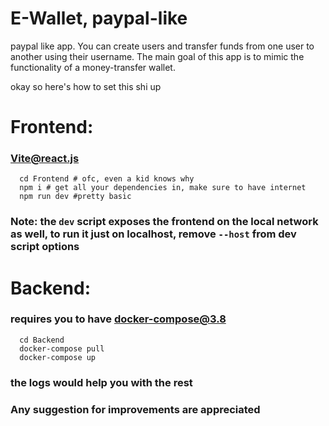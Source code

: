 # E-Wallet, paypal-like
paypal like app.
You can create users and transfer funds from one user to another using their username. The main goal of this app is to mimic the functionality of a money-transfer wallet.


 okay so here's how to set this shi up
# Frontend:
### Vite@react.js
```
  cd Frontend # ofc, even a kid knows why
  npm i # get all your dependencies in, make sure to have internet
  npm run dev #pretty basic
```

### Note: the `dev` script exposes the frontend on the local network as well, to run it just on localhost, remove `--host` from dev script options

# Backend:
### requires you to have docker-compose@3.8
```
  cd Backend
  docker-compose pull
  docker-compose up
```
### the logs would help you with the rest
### Any suggestion for improvements are appreciated
